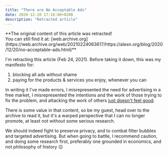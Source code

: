 ```yaml
---
title: "There are No Acceptable Ads"
date: 2020-12-20 17:16:08+0200
description: "Retracted article"
---
```


<p class="warn-bubble" markdown="1">
  **The original content of this article was retracted!<br>You can still find it at: 
  [web.archive.org](https://web.archive.org/web/20210224063617/https://alexn.org/blog/2020/12/20/no-acceptable-ads.html)**
</p>

I'm retracting this article (Feb 24, 2021). Before taking it down, this was my manifesto for:

1. blocking all ads without shame
2. paying for the products & services you enjoy, whenever you can

In writing it I've made errors, I misrepresented the need for advertising in a free market, I misrepresented the intentions and the work of those trying to fix the problem, and attacking the work of others [just doesn't feel good](https://marco.org/2015/09/18/just-doesnt-feel-good).

There is some value in that content, so be my guest, head over to the archive to read it, but it's a warped perspective that I can no longer promote, at least not without some serious research.

We should indeed fight to preserve privacy, and to combat filter bubbles and targeted advertising. But when going to battle, I recommend caution, and doing some research first, preferably one grounded in economics, and not philosophy of history 😉
